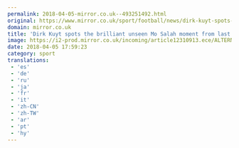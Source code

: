 ```yaml
---
permalink: 2018-04-05-mirror.co.uk--493251492.html
original: https://www.mirror.co.uk/sport/football/news/dirk-kuyt-spots-brilliant-unseen-12310796
domain: mirror.co.uk
title: 'Dirk Kuyt spots the brilliant unseen Mo Salah moment from last night'
image: https://i2-prod.mirror.co.uk/incoming/article12310913.ece/ALTERNATES/s1200/Dirk-Kuyt-spots-the-brilliant-unseen-Mo-Salah-moment-from-last-night.jpg
date: 2018-04-05 17:59:23
category: sport
translations: 
 - 'es'
 - 'de'
 - 'ru'
 - 'ja'
 - 'fr'
 - 'it'
 - 'zh-CN'
 - 'zh-TW'
 - 'ar'
 - 'pt'
 - 'hy'
---
```


